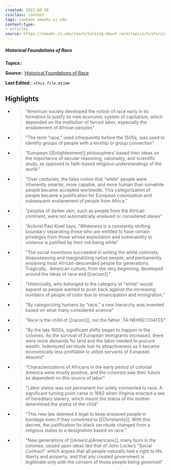 ```yaml
---
created: 2021-09-26
cssclass: content
tags: content nmaahc.si.edu
content-type: 
- articles
source: https://nmaahc.si.edu/learn/talking-about-race/topics/historical-foundations-race
---
```

##### Historical Foundations of Race

**Topics**:: 

**Source**:: [Historical Foundations of Race](https://nmaahc.si.edu/learn/talking-about-race/topics/historical-foundations-race)

**Last Edited**:: *`=this.file.mtime`*

## Highlights
- > "American society developed the notion of race early in its formation to justify its new economic system of capitalism, which depended on the institution of forced labor, especially the enslavement of African peoples" 

- > "The term “race,” used infrequently before the 1500s, was used to identify groups of people with a kinship or group connection" 

- > "European [[Enlightenment]] philosophers’ based their ideas on the importance of secular reasoning, rationality, and scientific study, as opposed to faith-based religious understandings of the world." 

- > "Over centuries, the false notion that “white” people were inherently smarter, more capable, and more human than nonwhite people became accepted worldwide. This categorization of people became a justification for European colonization and subsequent enslavement of people from Africa." 

- > "peoples of darker skin, such as people from the African continent, were not automatically enslaved or considered slaves" 

- > "Activist Paul Kivel says, “Whiteness is a constantly shifting boundary separating those who are entitled to have certain privileges from those whose exploitation and vulnerability to violence is justified by their not being white" 

- > "The social inventions succeeded in uniting the white colonists, dispossessing and marginalizing native people, and permanently enslaving most African-descended people for generations. Tragically,  American culture, from the very beginning, developed around the ideas of race and [[racism]]." 

- > "Historically, who belonged to the category of “white” would expand as people wanted to push back against the increasing numbers of people of color due to emancipation and immigration." 

- > "By categorizing humans by “race,” a new hierarchy was invented based on what many considered science" 

- > "Race is the child of [[racism]], not the father.
    TA-NEHISI COATES" 

- > "By the late 1600s, significant shifts began to happen in the colonies. As the survival of European immigrants increased, there were more demands for land and the labor needed to procure wealth. Indentured servitude lost its attractiveness as it became economically less profitable to utilize servants of European descent" 

- > "Characterizations of Africans in the early period of colonial America were mostly positive, and the colonists saw their future as dependent on this source of labor" 

- > "Labor status was not permanent nor solely connected to race. A significant turning point came in 1662 when Virginia enacted a law of hereditary slavery, which meant the status of the mother determined the status of the child" 

- > "This new law deemed it legal to keep enslaved people in bondage even if they converted to [[Christianity]]. With this decree, the justification for black servitude changed from a religious status to a designation based on race." 

- > "New generations of [[America|Americans]], many born in the colonies, seized upon ideas like that of John Locke’s “Social Contract” which argues that all people naturally had a right to life, liberty and property, and that any created government is legitimate only with the consent of those people being governed" 

